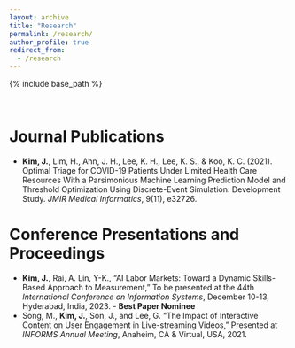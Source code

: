 ```yaml
---
layout: archive
title: "Research"
permalink: /research/
author_profile: true
redirect_from:
  - /research
---
```


{% include base_path %}

<br/>

Journal Publications
======
* **Kim, J.**, Lim, H., Ahn, J. H., Lee, K. H., Lee, K. S., & Koo, K. C. (2021). Optimal Triage for COVID-19 Patients Under Limited Health Care Resources With a Parsimonious Machine Learning Prediction Model and Threshold Optimization Using Discrete-Event Simulation: Development Study. *JMIR Medical Informatics*, 9(11), e32726.



Conference Presentations and Proceedings
======
* **Kim, J.**, Rai, A. Lin, Y-K., “AI Labor Markets: Toward a Dynamic Skills-Based Approach to Measurement,” To be presented at the 44th *International Conference on Information Systems*, December 10-13, Hyderabad, India, 2023. - **Best Paper Nominee**
* Song, M., **Kim, J.**, Son, J., and Lee, G. “The Impact of Interactive Content on User Engagement in Live-streaming Videos,” Presented at *INFORMS Annual Meeting*, Anaheim, CA & Virtual, USA, 2021.

